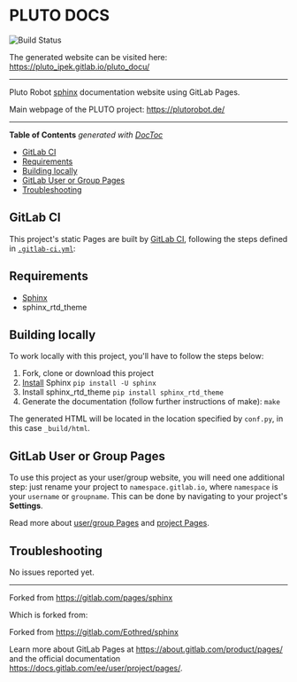 # PLUTO DOCS
![Build Status](https://gitlab.com/pluto_ipek/pluto_docu/badges/master/pipeline.svg)

The generated website can be visited here: https://pluto_ipek.gitlab.io/pluto_docu/

---

Pluto Robot [sphinx] documentation website using GitLab Pages.

Main webpage of the PLUTO project: https://plutorobot.de/

---

<!-- START doctoc generated TOC please keep comment here to allow auto update -->
<!-- DON'T EDIT THIS SECTION, INSTEAD RE-RUN doctoc TO UPDATE -->
**Table of Contents**  *generated with [DocToc](https://github.com/thlorenz/doctoc)*

- [GitLab CI](#gitlab-ci)
- [Requirements](#requirements)
- [Building locally](#building-locally)
- [GitLab User or Group Pages](#gitlab-user-or-group-pages)
- [Troubleshooting](#troubleshooting)

<!-- END doctoc generated TOC please keep comment here to allow auto update -->

## GitLab CI

This project's static Pages are built by [GitLab CI][ci], following the steps
defined in [`.gitlab-ci.yml`](.gitlab-ci.yml):

## Requirements

- [Sphinx][]
- sphinx_rtd_theme

## Building locally

To work locally with this project, you'll have to follow the steps below:

1. Fork, clone or download this project
1. [Install][sphinx] Sphinx `pip install -U sphinx`
2. Install sphinx_rtd_theme `pip install sphinx_rtd_theme`
3. Generate the documentation (follow further instructions of make): `make`

The generated HTML will be located in the location specified by `conf.py`,
in this case `_build/html`.

## GitLab User or Group Pages

To use this project as your user/group website, you will need one additional
step: just rename your project to `namespace.gitlab.io`, where `namespace` is
your `username` or `groupname`. This can be done by navigating to your
project's **Settings**.

Read more about [user/group Pages][userpages] and [project Pages][projpages].

## Troubleshooting

No issues reported yet.

---

Forked from https://gitlab.com/pages/sphinx

Which is forked from:

Forked from https://gitlab.com/Eothred/sphinx

Learn more about GitLab Pages at https://about.gitlab.com/product/pages/ and the official
documentation https://docs.gitlab.com/ee/user/project/pages/.

[ci]: https://about.gitlab.com/product/continuous-integration/
[userpages]: https://docs.gitlab.com/ee/user/project/pages/getting_started_part_one.html#user-and-group-website-examples
[projpages]: https://docs.gitlab.com/ee/user/project/pages/getting_started_part_one.html#project-website-examples
[sphinx]: http://www.sphinx-doc.org/

